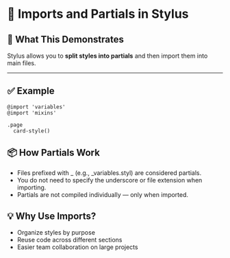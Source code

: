 # 📘 Imports and Partials in Stylus

## 🧠 What This Demonstrates

Stylus allows you to **split styles into partials** and then import them into main files.

---

## ✅ Example

```stylus
@import 'variables'
@import 'mixins'

.page
  card-style()
```

## 📦 How Partials Work

- Files prefixed with \_ (e.g., \_variables.styl) are considered partials.
- You do not need to specify the underscore or file extension when importing.
- Partials are not compiled individually — only when imported.

## 💡 Why Use Imports?

- Organize styles by purpose
- Reuse code across different sections
- Easier team collaboration on large projects
